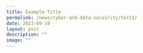 ```yaml
---
title: Example Title
permalink: /news/cyber-and-data-secuirity/test1/
date: 2023-09-10
layout: post
description: ""
image: ""
---
```

